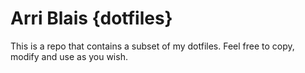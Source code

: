 # Arri Blais {dotfiles}

This is a repo that contains a subset of my dotfiles. Feel free to copy, modify and use as you wish.
